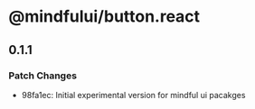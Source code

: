 # @mindfului/button.react

## 0.1.1

### Patch Changes

- 98fa1ec: Initial experimental version for mindful ui pacakges

